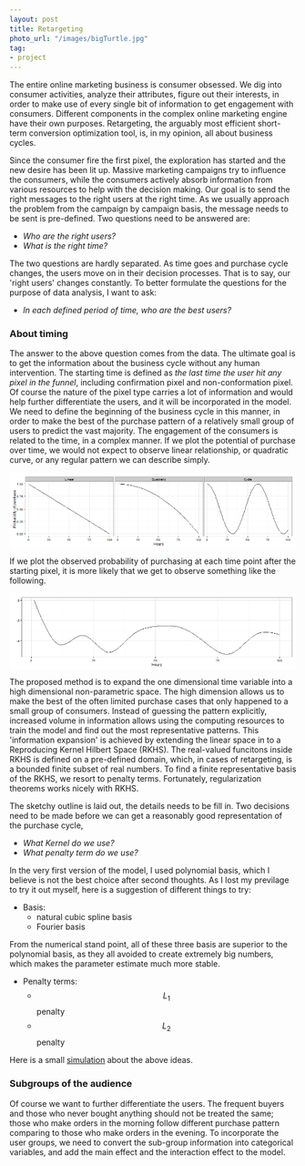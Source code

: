 ```yaml
---
layout: post
title: Retargeting
photo_url: "/images/bigTurtle.jpg"
tag:
- project
---
```



The entire online marketing business is consumer obsessed.  We dig into consumer activities, analyze their attributes, figure out their interests, in order to make use of every single bit of information to get engagement with consumers.  Different components in the complex online marketing engine have their own purposes.  Retargeting, the arguably most efficient short-term conversion optimization tool, is, in my opinion, all about business cycles. 

Since the consumer fire the first pixel, the exploration has started and the new desire has been lit up.  Massive marketing campaigns try to influence the consumers, while the consumers actively absorb information from various resources to help with the decision making.  Our goal is to send the right messages to the right users at the right time.  As we usually approach the problem from the campaign by campaign basis, the message needs to be sent is pre-defined.  Two questions need to be answered are:

- _Who are the right users?_
- _What is the right time?_

The two questions are hardly separated.  As time goes and purchase cycle changes, the users move on in their decision processes.  That is to say, our 'right users' changes constantly.  To better formulate the questions for the purpose of data analysis, I want to ask:

- _In each defined period of time, who are the best users?_

### About timing

The answer to the above question comes from the data.  The ultimate goal is to get the information about the business cycle without any human intervention.  The starting time is defined as _the last time the user hit any pixel in the funnel_, including confirmation pixel and non-conformation pixel.  Of course the nature of the pixel type carries a lot of information and would help further differentiate the users, and it will be incorporated in the model. We need to define the beginning of the business cycle in this manner, in order to make the best of the purchase pattern of a relatively small group of users to predict the vast majority.  The engagement of the consumers is related to the time, in a complex manner.  If we plot the potential of purchase over time, we would not expect to observe linear relationship, or quadratic curve, or any regular pattern we can describe simply.  

<IMG align="center" src="/images/Retargeting_default.png" />

If we plot the observed probability of purchasing at each time point after the starting pixel, it is more likely that we get to observe something like the following. 

<IMG align="center" src="/images/Retargeting_predictT.png" />

The proposed method is to expand the one dimensional time variable into a high dimensional non-parametric space.  The high dimension allows us to make the best of the often limited purchase cases that only happened to a small group of consumers.  Instead of guessing the pattern explicitly, increased volume in information allows using the computing resources to train the model and find out the most representative patterns.  This 'information expansion' is achieved by extending the linear space in to a Reproducing Kernel Hilbert Space (RKHS).  The real-valued funcitons inside RKHS is defined on a pre-defined domain, which, in cases of retargeting, is a bounded finite subset of real numbers.  To find a finite representative basis of the RKHS, we resort to penalty terms.  Fortunately, regularization theorems works nicely with RKHS.




The sketchy outline is laid out, the details needs to be fill in.  Two decisions need to be made before we can get a reasonably good representation of the purchase cycle, 

- _What Kernel do we use?_
- _What penalty term do we use?_

In the very first version of the model, I used polynomial basis, which I believe is not the best choice after second thoughts.  As I lost my previlage to try it out myself, here is a suggestion of different things to try:

- Basis:
	- natural cubic spline basis 
	- Fourier basis
	
From the numerical stand point, all of these three basis are superior to the polynomial basis, as they all avoided to create extremely big numbers, which makes the parameter estimate much more stable.  

- Penalty terms:
	- $$L_1$$ penalty
	- $$L_2$$ penalty
 
Here is a small [simulation](retargetingSim.py) about the above ideas. 

### Subgroups of the audience

Of course we want to further differentiate the users.  The frequent buyers and those who never bought anything should not be treated the same; those who make orders in the morning follow different purchase pattern comparing to those who make orders in the evening.  To incorporate the user groups, we need to convert the sub-group information into categorical variables, and add the main effect and the interaction effect to the model. 

 